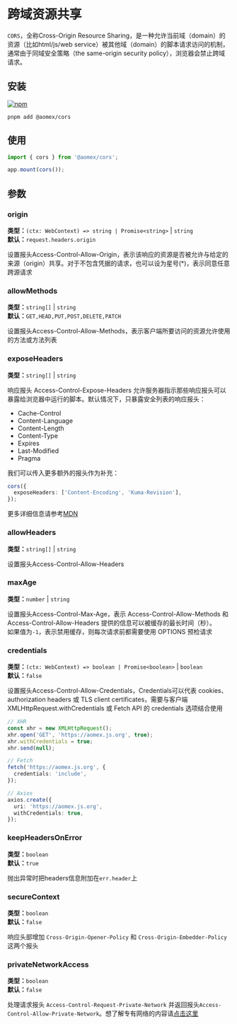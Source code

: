 # 跨域资源共享

`CORS`，全称Cross-Origin Resource Sharing，是一种允许当前域（domain）的资源（比如html/js/web service）被其他域（domain）的脚本请求访问的机制，通常由于同域安全策略（the same-origin security policy），浏览器会禁止跨域请求。

## 安装

[![npm](https://img.shields.io/npm/v/@aomex/cors?logo=npm&label=@aomex/cors)](https://www.npmjs.com/package/@aomex/cors)

```bash:no-line-numbers
pnpm add @aomex/cors
```

## 使用

```typescript
import { cors } from '@aomex/cors';

app.mount(cors());
```

## 参数

### origin

**类型：**`(ctx: WebContext) => string | Promise<string>` | `string`<br>
**默认：**`request.headers.origin`<br>

设置报头Access-Control-Allow-Origin，表示该响应的资源是否被允许与给定的来源（origin）共享。对于不包含凭据的请求，也可以设为星号(\*)，表示同意任意跨源请求

### allowMethods

**类型：**`string[]` | `string`<br>
**默认：**`GET,HEAD,PUT,POST,DELETE,PATCH`<br>

设置报头Access-Control-Allow-Methods，表示客户端所要访问的资源允许使用的方法或方法列表

### exposeHeaders

**类型：**`string[]` | `string`<br>

响应报头 Access-Control-Expose-Headers 允许服务器指示那些响应报头可以暴露给浏览器中运行的脚本。默认情况下，只暴露安全列表的响应报头：

- Cache-Control
- Content-Language
- Content-Length
- Content-Type
- Expires
- Last-Modified
- Pragma

我们可以传入更多额外的报头作为补充：

```typescript
cors({
  exposeHeaders: ['Content-Encoding', 'Kuma-Revision'],
});
```

更多详细信息请参考[MDN](https://developer.mozilla.org/zh-CN/docs/Web/HTTP/Headers/Access-Control-Expose-Headers)

### allowHeaders

**类型：**`string[]` | `string`<br>

设置报头Access-Control-Allow-Headers

### maxAge

**类型：**`number` | `string`<br>

设置报头Access-Control-Max-Age，表示 Access-Control-Allow-Methods 和 Access-Control-Allow-Headers 提供的信息可以被缓存的最长时间（秒）。 <br>
如果值为`-1`，表示禁用缓存，则每次请求前都需要使用 OPTIONS 预检请求

### credentials

**类型：**`(ctx: WebContext) => boolean | Promise<boolean>` | `boolean`<br>
**默认：**`false`<br>

设置报头Access-Control-Allow-Credentials，Credentials可以代表 cookies、authorization headers 或 TLS client certificates，需要与客户端 XMLHttpRequest.withCredentials 或 Fetch API 的 credentials 选项结合使用

```typescript
// XHR
const xhr = new XMLHttpRequest();
xhr.open('GET', 'https://aomex.js.org', true);
xhr.withCredentials = true;
xhr.send(null);

// Fetch
fetch('https://aomex.js.org', {
  credentials: 'include',
});

// Axios
axios.create({
  uri: 'https://aomex.js.org',
  withCredentials: true,
});
```

### keepHeadersOnError

**类型：**`boolean`<br>
**默认：**`true`<br>

抛出异常时把headers信息附加在`err.header`上

### secureContext

**类型：**`boolean`<br>
**默认：**`false`<br>

响应头部增加 `Cross-Origin-Opener-Policy` 和 `Cross-Origin-Embedder-Policy` 这两个报头

### privateNetworkAccess

**类型：**`boolean`<br>
**默认：**`false`<br>

处理请求报头 `Access-Control-Request-Private-Network` 并返回报头`Access-Control-Allow-Private-Network`。想了解专有网络的内容请[点击这里](https://github.com/WICG/private-network-access)
